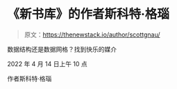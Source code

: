 # 《新书库》的作者斯科特·格瑙

> 原文：<https://thenewstack.io/author/scottgnau/>

数据结构还是数据网格？找到快乐的媒介

2022 年 4 月 14 日上午 10 点

作者斯科特·格瑙